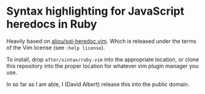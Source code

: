 # Syntax highlighting for JavaScript heredocs in Ruby

Heavily based on [aliou/sql-heredoc.vim](https://github.com/aliou/sql-heredoc.vim). Which is released under the terms of the Vim license (see `:help license`).

To install, drop `after/sintax/ruby.vim` into the appropriate location, or clone this repository into the proper location for whatever vim plugin manager you use.

In so far as I am able, I (David Albert) release this into the public domain.
